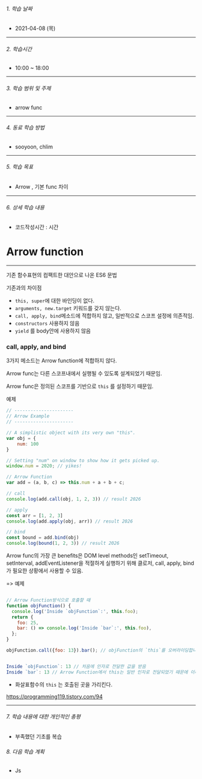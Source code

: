 ###### 1. 학습 날짜

- 2021-04-08 (목)

---

###### 2. 학습시간

- 10:00 ~ 18:00

---

###### 3. 학습 범위 및 주제

- arrow func

---

###### 4. 동료 학습 방법 

- sooyoon, chlim

---

###### 5. 학습 목표 

- Arrow , 기본 func 차이

---

###### 6. 상세 학습 내용

- 코드작성시간 :  시간

# Arrow function

---



기존 함수표현의 컴팩트한 대안으로 나온 ES6 문법



기존과의 차이점

- `this, super`에 대한 바인딩이 없다.
- `arguments, new.target` 키워드를 갖지 않는다.
- `call, apply, bind`메소드에 적합하지 않고, 일반적으로 스코프 설정에 의존적임.
- `constructors` 사용하지 않음
- `yield` 를 body안에 사용하지 않음





### call, apply, and bind

3가지 메소드는 Arrow function에 적합하지 않다.

Arrow func는 다른 스코프내에서 실행될 수 있도록 설계되었기 때문임.

Arrow func은 정의된 스코프를 기반으로 `this` 를 설정하기 때문임.





예제

```js
// ----------------------
// Arrow Example
// ----------------------

// A simplistic object with its very own "this".
var obj = {
    num: 100
}

// Setting "num" on window to show how it gets picked up.
window.num = 2020; // yikes!

// Arrow Function
var add = (a, b, c) => this.num + a + b + c;

// call
console.log(add.call(obj, 1, 2, 3)) // result 2026

// apply
const arr = [1, 2, 3]
console.log(add.apply(obj, arr)) // result 2026

// bind
const bound = add.bind(obj)
console.log(bound(1, 2, 3)) // result 2026
```



Arrow func의 가장 큰 benefits은 DOM level methods인 setTimeout, setInterval, addEventListener을 적절하게 실행하기 위해 클로저, call, apply, bind가 필요한 상황에서 사용할 수 있음.

=> 예제



```js

// Arrow Function방식으로 호출할 때
function objFunction() {
  console.log('Inside `objFunction`:', this.foo);
  return {
    foo: 25,
    bar: () => console.log('Inside `bar`:', this.foo),
  };
}

objFunction.call({foo: 13}).bar(); // objFunction의 `this`를 오버라이딩합니다.


Inside `objFunction`: 13 // 처음에 인자로 전달한 값을 받음
Inside `bar`: 13 // Arrow Function에서 this는 일반 인자로 전달되었기 때문에 이미 값이 13로 지정됩니다.

```

- 화살표함수의 `this` 는 호출된 곳을 가리킨다.





https://programming119.tistory.com/94

---

###### 7. 학습 내용에 대한 개인적인 총평

- 부족했던 기초를 복습

###### 8. 다음 학습 계획

- Js